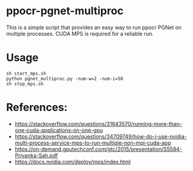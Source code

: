 # ppocr-pgnet-multiproc
This is a simple script that provides an easy way to run ppocr PGNet on multiple processes. CUDA MPS is required for a reliable run.

# Usage

```
sh start_mps.sh
python pgnet_multiproc.py -num-w=2 -num-i=50
sh stop_mps.sh
```

# References:
- https://stackoverflow.com/questions/31643570/running-more-than-one-cuda-applications-on-one-gpu
- https://stackoverflow.com/questions/34709749/how-do-i-use-nvidia-multi-process-service-mps-to-run-multiple-non-mpi-cuda-app
- https://on-demand.gputechconf.com/gtc/2015/presentation/S5584-Priyanka-Sah.pdf
- https://docs.nvidia.com/deploy/mps/index.html
